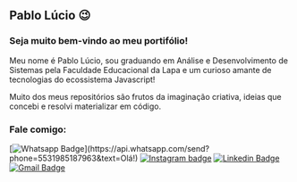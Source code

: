 ## Pablo Lúcio :wink: 

### Seja muito bem-vindo ao meu portifólio!

Meu nome é Pablo Lúcio, sou graduando em Análise e Desenvolvimento de Sistemas pela Faculdade Educacional da Lapa e um curioso amante de tecnologias do ecossistema Javascript!

Muito dos meus repositórios são frutos da imaginação criativa, ideias que concebi e resolvi materializar em código.

### Fale comigo:

[![Whatsapp Badge](https://img.shields.io/badge/-Whatsapp-4CA143?style=flat-square&labelColor=4CA143&logo=whatsapp&logoColor=white&link=https://api.whatsapp.com/send?phone=5585992681698&text=Olá!)](https://api.whatsapp.com/send?phone=5531985187963&text=Olá!)
[![Instagram badge](https://img.shields.io/badge/-Instagram-dc5273?style=flat-square&logo=Instagram&logoColor=white&link=https://www.instagram.com/pablolucio19)](https://www.instagram.com/pablolucio19)
[![Linkedin Badge](https://img.shields.io/badge/-LinkedIn-blue?style=flat-square&logo=Linkedin&logoColor=white&link=https://www.linkedin.com/in/pablo-santana-76b521156/)](https://www.linkedin.com/in/pablo-santana-76b521156/)
[![Gmail Badge](https://img.shields.io/badge/-Gmail-c14438?style=flat-square&logo=Gmail&logoColor=white&link=mailto:pablojmde@gmail.com)](mailto:pablojmde@gmail.com)
